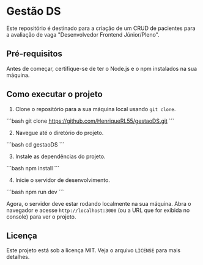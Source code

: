 # Gestão DS

Este repositório é destinado para a criação de um CRUD de pacientes para a avaliação de vaga "Desenvolvedor Frontend Júnior/Pleno".

## Pré-requisitos

Antes de começar, certifique-se de ter o Node.js e o npm instalados na sua máquina.

## Como executar o projeto

1. Clone o repositório para a sua máquina local usando `git clone`.

\`\`\`bash
git clone https://github.com/HenriqueRL55/gestaoDS.git
\`\`\`

2. Navegue até o diretório do projeto.

\`\`\`bash
cd gestaoDS
\`\`\`

3. Instale as dependências do projeto.

\`\`\`bash
npm install
\`\`\`

4. Inicie o servidor de desenvolvimento.

\`\`\`bash
npm run dev
\`\`\`

Agora, o servidor deve estar rodando localmente na sua máquina. Abra o navegador e acesse `http://localhost:3000` (ou a URL que for exibida no console) para ver o projeto.

## Licença

Este projeto está sob a licença MIT. Veja o arquivo `LICENSE` para mais detalhes.
